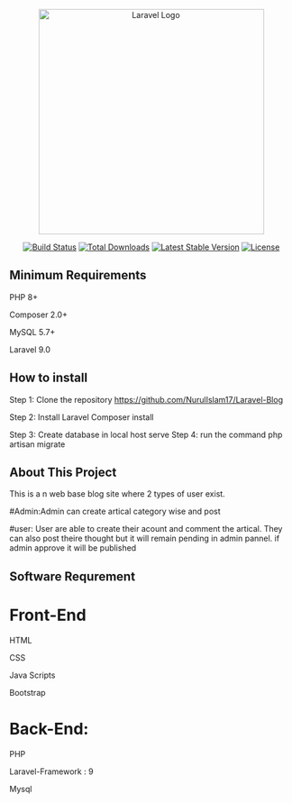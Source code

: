<p align="center"><a href="https://laravel.com" target="_blank"><img src="https://raw.githubusercontent.com/laravel/art/master/logo-lockup/5%20SVG/2%20CMYK/1%20Full%20Color/laravel-logolockup-cmyk-red.svg" width="400" alt="Laravel Logo"></a></p>

<p align="center">
<a href="https://travis-ci.org/laravel/framework"><img src="https://travis-ci.org/laravel/framework.svg" alt="Build Status"></a>
<a href="https://packagist.org/packages/laravel/framework"><img src="https://img.shields.io/packagist/dt/laravel/framework" alt="Total Downloads"></a>
<a href="https://packagist.org/packages/laravel/framework"><img src="https://img.shields.io/packagist/v/laravel/framework" alt="Latest Stable Version"></a>
<a href="https://packagist.org/packages/laravel/framework"><img src="https://img.shields.io/packagist/l/laravel/framework" alt="License"></a>
</p>

## Minimum Requirements
PHP 8+

Composer 2.0+

MySQL 5.7+

Laravel 9.0


## How to install

Step 1: Clone the repository https://github.com/NurulIslam17/Laravel-Blog

Step 2: Install Laravel Composer install

Step 3: Create database in local host serve
Step 4: run the command php artisan migrate

## About This Project

This is a n web base blog site where 2 types of user exist. 

#Admin:Admin can create artical category wise and post
 
#user: User are able to create their acount and comment the artical. They can also post theire thought but it will remain pending in admin pannel. if admin approve it will be published


## Software Requrement

# Front-End

HTML

CSS

Java Scripts

Bootstrap

# Back-End:

PHP

Laravel-Framework : 9

Mysql



